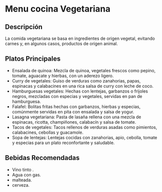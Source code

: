 # Menu cocina Vegetariana

## Descripción
La comida vegetariana se basa en ingredientes de origen vegetal, evitando carnes y, en algunos casos, productos de origen animal. 

## Platos Principales
- Ensalada de quinoa: Mezcla de quinoa, vegetales frescos como pepino, tomate, aguacate y hierbas, con un aderezo ligero.
- Curry de vegetales: Guiso de verduras como zanahorias, papas, espinacas y calabacines en una rica salsa de curry con leche de coco.
- Hamburguesas vegetales: Hechas con lentejas, garbanzos o frijoles negros, mezcladas con especias y vegetales, servidas en pan de hamburguesa.
- Falafel: Bolitas fritas hechas con garbanzos, hierbas y especias, comúnmente servidas en pita con ensalada y salsa de yogur.
- Lasagna vegetariana: Pasta de lasaña rellena con una mezcla de espinacas, ricotta, champiñones, calabacín y salsa de tomate.
- Tacos de vegetales: Tacos rellenos de verduras asadas como pimientos, calabacines, cebollas y guacamole.
- Sopa de lentejas: Lentejas cocidas con zanahorias, apio, cebolla, tomate y especias para un plato reconfortante y saludable.

## Bebidas Recomendadas
- Vino tinto .
- Agua con gas.
- malteada.
- cerveza.
